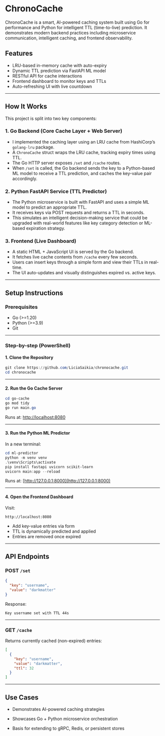 # ChronoCache

ChronoCache is a smart, AI-powered caching system built using Go for performance and Python for intelligent TTL (time-to-live) prediction. It demonstrates modern backend practices including microservice communication, intelligent caching, and frontend observability.

## Features

- LRU-based in-memory cache with auto-expiry
- Dynamic TTL prediction via FastAPI ML model
- RESTful API for cache interactions
- Frontend dashboard to monitor keys and TTLs
- Auto-refreshing UI with live countdown

---

## How It Works

This project is split into two key components:

### 1. **Go Backend (Core Cache Layer + Web Server)**

- I implemented the caching layer using an LRU cache from HashiCorp’s `golang-lru` package.
- A `ChronoCache` struct wraps the LRU cache, tracking expiry times using TTL.
- The Go HTTP server exposes `/set` and `/cache` routes.
- When `/set` is called, the Go backend sends the key to a Python-based ML model to receive a TTL prediction, and caches the key-value pair accordingly.

### 2. **Python FastAPI Service (TTL Predictor)**

- The Python microservice is built with FastAPI and uses a simple ML model to predict an appropriate TTL.
- It receives keys via POST requests and returns a TTL in seconds.
- This simulates an intelligent decision-making service that could be upgraded with real-world features like key category detection or ML-based expiration strategy.

### 3. **Frontend (Live Dashboard)**

- A static HTML + JavaScript UI is served by the Go backend.
- It fetches live cache contents from `/cache` every few seconds.
- Users can insert keys through a simple form and view their TTLs in real-time.
- The UI auto-updates and visually distinguishes expired vs. active keys.

---

## Setup Instructions

### Prerequisites

- Go (>=1.20)
- Python (>=3.9)
- Git

---

### Step-by-step (PowerShell)

#### 1. Clone the Repository

```powershell
git clone https://github.com/LiciaSaikia/chronocache.git
cd chronocache
```

---

#### 2. Run the Go Cache Server

```powershell
cd go-cache
go mod tidy
go run main.go
```

Runs at: [http://localhost:8080](http://localhost:8080)

---

#### 3. Run the Python ML Predictor

In a new terminal:

```powershell
cd ml-predictor
python -m venv venv
.\venv\Scripts\activate
pip install fastapi uvicorn scikit-learn
uvicorn main:app --reload
```

Runs at: [http://127.0.0.1:8000](http://127.0.0.1:8000)

---

#### 4. Open the Frontend Dashboard

Visit:

```
http://localhost:8080
```

- Add key-value entries via form
- TTL is dynamically predicted and applied
- Entries are removed once expired

---

## API Endpoints

### POST `/set`

```json
{
  "key": "username",
  "value": "darkmatter"
}
```

Response:

```
Key username set with TTL 44s
```

---

### GET `/cache`

Returns currently cached (non-expired) entries:

```json
[
  {
    "key": "username",
    "value": "darkmatter",
    "ttl": 32
  }
]
```

---

## Use Cases

- Demonstrates AI-powered caching strategies
- Showcases Go + Python microservice orchestration

- Basis for extending to gRPC, Redis, or persistent stores




